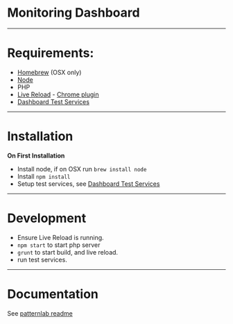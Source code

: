 # Monitoring Dashboard

---

# Requirements:

* [Homebrew](http://brew.sh/) (OSX only)
* [Node](https://nodejs.org/en/)
* PHP
* [Live Reload](http://livereload.com/) - [Chrome plugin](https://chrome.google.com/webstore/detail/livereload/jnihajbhpnppcggbcgedagnkighmdlei)
* [Dashboard Test Services](https://github.com/elifesciences/elife-dashboard)

---

# Installation

**On First Installation**
* Install node, if on OSX run ```brew install node```
* Install ```npm install```
* Setup test services, see [Dashboard Test Services](https://github.com/elifesciences/elife-dashboard)


---

# Development

* Ensure Live Reload is running.
* ```npm start``` to start php server
* ```grunt``` to start build, and live reload.
* run test services.


---

# Documentation

See [patternlab readme](patternlab-README.md)